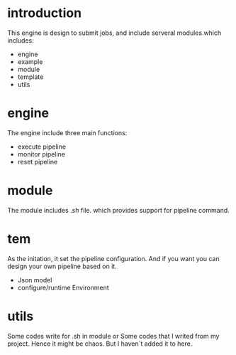 # introduction
This engine is design to submit jobs, and include serveral modules.which
includes:
* engine
* example
* module
* template
* utils
# engine
The engine include three main functions:
* execute pipeline
* monitor pipeline
* reset pipeline
# module
The module includes .sh file.
which provides support for pipeline command.
# tem
As the initation, it set the pipeline configuration. And if you want you
can design your own pipeline based on it.
* Json model
* configure/runtime Environment
# utils
Some codes write for .sh in module or Some codes that I writed from my project. Hence it might be chaos.
But I haven`t added it to here.